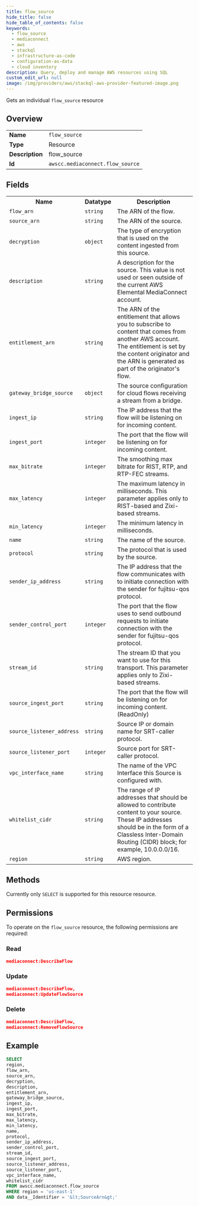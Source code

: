 ```yaml
---
title: flow_source
hide_title: false
hide_table_of_contents: false
keywords:
  - flow_source
  - mediaconnect
  - aws
  - stackql
  - infrastructure-as-code
  - configuration-as-data
  - cloud inventory
description: Query, deploy and manage AWS resources using SQL
custom_edit_url: null
image: /img/providers/aws/stackql-aws-provider-featured-image.png
---
```

Gets an individual <code>flow_source</code> resource

## Overview
<table><tbody>
<tr><td><b>Name</b></td><td><code>flow_source</code></td></tr>
<tr><td><b>Type</b></td><td>Resource</td></tr>
<tr><td><b>Description</b></td><td>flow_source</td></tr>
<tr><td><b>Id</b></td><td><code>awscc.mediaconnect.flow_source</code></td></tr>
</tbody></table>

## Fields
<table><tbody>
<tr><th>Name</th><th>Datatype</th><th>Description</th></tr>
<tr><td><code>flow_arn</code></td><td><code>string</code></td><td>The ARN of the flow.</td></tr>
<tr><td><code>source_arn</code></td><td><code>string</code></td><td>The ARN of the source.</td></tr>
<tr><td><code>decryption</code></td><td><code>object</code></td><td>The type of encryption that is used on the content ingested from this source.</td></tr>
<tr><td><code>description</code></td><td><code>string</code></td><td>A description for the source. This value is not used or seen outside of the current AWS Elemental MediaConnect account.</td></tr>
<tr><td><code>entitlement_arn</code></td><td><code>string</code></td><td>The ARN of the entitlement that allows you to subscribe to content that comes from another AWS account. The entitlement is set by the content originator and the ARN is generated as part of the originator's flow.</td></tr>
<tr><td><code>gateway_bridge_source</code></td><td><code>object</code></td><td>The source configuration for cloud flows receiving a stream from a bridge.</td></tr>
<tr><td><code>ingest_ip</code></td><td><code>string</code></td><td>The IP address that the flow will be listening on for incoming content.</td></tr>
<tr><td><code>ingest_port</code></td><td><code>integer</code></td><td>The port that the flow will be listening on for incoming content.</td></tr>
<tr><td><code>max_bitrate</code></td><td><code>integer</code></td><td>The smoothing max bitrate for RIST, RTP, and RTP-FEC streams.</td></tr>
<tr><td><code>max_latency</code></td><td><code>integer</code></td><td>The maximum latency in milliseconds. This parameter applies only to RIST-based and Zixi-based streams.</td></tr>
<tr><td><code>min_latency</code></td><td><code>integer</code></td><td>The minimum latency in milliseconds.</td></tr>
<tr><td><code>name</code></td><td><code>string</code></td><td>The name of the source.</td></tr>
<tr><td><code>protocol</code></td><td><code>string</code></td><td>The protocol that is used by the source.</td></tr>
<tr><td><code>sender_ip_address</code></td><td><code>string</code></td><td>The IP address that the flow communicates with to initiate connection with the sender for fujitsu-qos protocol.</td></tr>
<tr><td><code>sender_control_port</code></td><td><code>integer</code></td><td>The port that the flow uses to send outbound requests to initiate connection with the sender for fujitsu-qos protocol.</td></tr>
<tr><td><code>stream_id</code></td><td><code>string</code></td><td>The stream ID that you want to use for this transport. This parameter applies only to Zixi-based streams.</td></tr>
<tr><td><code>source_ingest_port</code></td><td><code>string</code></td><td>The port that the flow will be listening on for incoming content.(ReadOnly)</td></tr>
<tr><td><code>source_listener_address</code></td><td><code>string</code></td><td>Source IP or domain name for SRT-caller protocol.</td></tr>
<tr><td><code>source_listener_port</code></td><td><code>integer</code></td><td>Source port for SRT-caller protocol.</td></tr>
<tr><td><code>vpc_interface_name</code></td><td><code>string</code></td><td>The name of the VPC Interface this Source is configured with.</td></tr>
<tr><td><code>whitelist_cidr</code></td><td><code>string</code></td><td>The range of IP addresses that should be allowed to contribute content to your source. These IP addresses should be in the form of a Classless Inter-Domain Routing (CIDR) block; for example, 10.0.0.0&#x2F;16.</td></tr>
<tr><td><code>region</code></td><td><code>string</code></td><td>AWS region.</td></tr>

</tbody></table>

## Methods
Currently only <code>SELECT</code> is supported for this resource resource.

## Permissions

To operate on the <code>flow_source</code> resource, the following permissions are required:

### Read
```json
mediaconnect:DescribeFlow
```

### Update
```json
mediaconnect:DescribeFlow,
mediaconnect:UpdateFlowSource
```

### Delete
```json
mediaconnect:DescribeFlow,
mediaconnect:RemoveFlowSource
```


## Example
```sql
SELECT
region,
flow_arn,
source_arn,
decryption,
description,
entitlement_arn,
gateway_bridge_source,
ingest_ip,
ingest_port,
max_bitrate,
max_latency,
min_latency,
name,
protocol,
sender_ip_address,
sender_control_port,
stream_id,
source_ingest_port,
source_listener_address,
source_listener_port,
vpc_interface_name,
whitelist_cidr
FROM awscc.mediaconnect.flow_source
WHERE region = 'us-east-1'
AND data__Identifier = '&lt;SourceArn&gt;'
```

